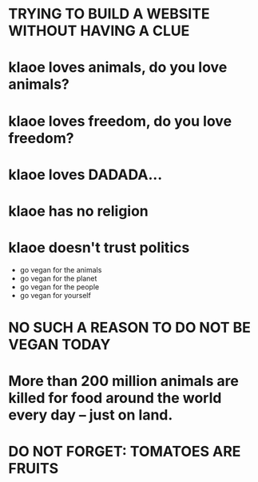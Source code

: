 # TRYING TO BUILD A WEBSITE WITHOUT HAVING A CLUE


# klaoe loves animals, do you love animals?
# klaoe loves freedom, do you love freedom?
# klaoe loves DADADA...

# klaoe has no religion
# klaoe doesn't trust politics

- go vegan for the animals
- go vegan for the planet
- go vegan for the people
- go vegan for yourself


# NO SUCH A REASON TO DO NOT BE VEGAN TODAY
# More than 200 million animals are killed for food around the world every day – just on land.


# DO NOT FORGET: TOMATOES ARE FRUITS
